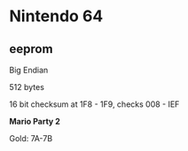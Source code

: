 # Nintendo 64
## eeprom
Big Endian

512 bytes

16 bit checksum at 1F8 - 1F9, checks 008 - IEF

**Mario Party 2**

Gold: 7A-7B
